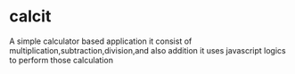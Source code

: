 # calcit
A simple calculator based application 
it consist of multiplication,subtraction,division,and also addition
it uses javascript logics to perform those calculation

